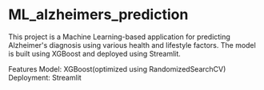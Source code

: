 # ML_alzheimers_prediction

This project is a Machine Learning-based application for predicting Alzheimer's diagnosis using various health and lifestyle factors. The model is built using XGBoost and deployed using Streamlit.

Features
Model: XGBoost(optimized using RandomizedSearchCV)
Deployment: Streamlit
